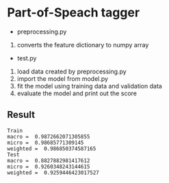 # Part-of-Speach tagger
* preprocessing.py 
1. converts the feature dictionary to numpy array
* test.py 
1. load data created by preprocessing.py
2. import the model from model.py
3. fit the model using training data and validation data
4. evaluate the model and print out the score


## Result
```
Train
macro =  0.9872662071305855
micro =  0.98685771309145
weighted =  0.986850374587165
Test
macro =  0.8827882981417612
micro =  0.9260348243144615
weighted =  0.9259446423017527
```